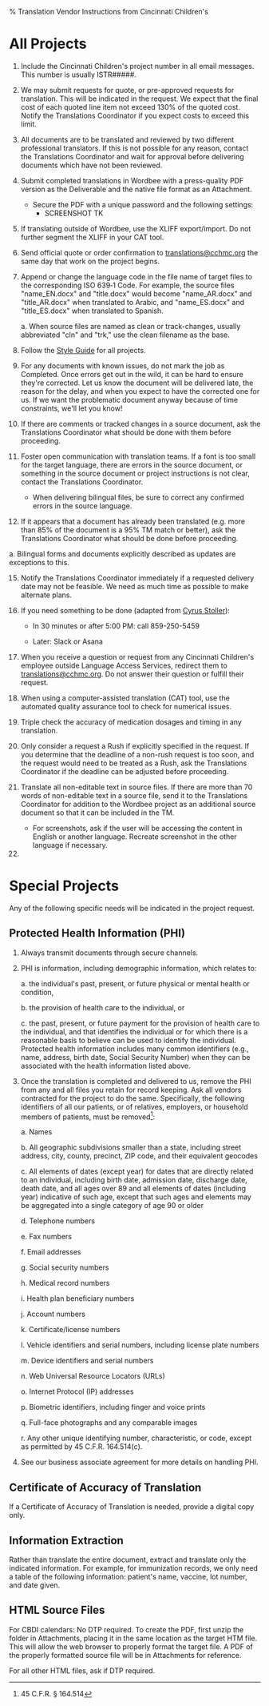 % Translation Vendor Instructions from Cincinnati Children's

All Projects
============

1. Include the Cincinnati Children's project number in all email messages. This number is usually ISTR\#\#\#\#\#.

2. We may submit requests for quote, or pre-approved requests for translation. This will be indicated in the request. We expect that the final cost of each quoted line item not exceed 130% of the quoted cost. Notify the Translations Coordinator if you expect costs to exceed this limit.

3. All documents are to be translated and reviewed by two different professional translators. If this is not possible for any reason, contact the Translations Coordinator and wait for approval before delivering documents which have not been reviewed.

4. Submit completed translations in Wordbee with a press-quality PDF version as the Deliverable and the native file format as an Attachment.

    - Secure the PDF with a unique password and the following settings:
      - SCREENSHOT TK

5. If translating outside of Wordbee, use the XLIFF export/import. Do not further segment the XLIFF in your CAT tool.

7. Send official quote or order confirmation to <translations@cchmc.org> the same day that work on the project begins.

8. Append or change the language code in the file name of target files to the corresponding ISO 639‑1 Code. For example, the source files "name\_EN.docx" and "title.docx" would become "name\_AR.docx" and "title\_AR.docx" when translated to Arabic, and "name\_ES.docx" and "title\_ES.docx" when translated to Spanish.

     a. When source files are named as clean or track-changes, usually abbreviated "cln" and "trk," use the clean filename as the base.

10. Follow the [Style Guide](http://cchmc-translation.github.com) for all projects.

11. For any documents with known issues, do not mark the job as Completed. Once errors get out in the wild, it can be hard to ensure they\'re corrected. Let us know the document will be delivered late, the reason for the delay, and when you expect to have the corrected one for us. If we want the problematic document anyway because of time constraints, we\'ll let you know!

12. If there are comments or tracked changes in a source document, ask the Translations Coordinator what should be done with them before proceeding.

13. Foster open communication with translation teams. If a font is too small for the target language, there are errors in the source document, or something in the source document or project instructions is not clear, contact the Translations Coordinator.

    - When delivering bilingual files, be sure to correct any confirmed errors in the source language.

14. If it appears that a document has already been translated (e.g. more than 85% of the document is a 95% TM match or better), ask the Translations Coordinator what should be done before proceeding.

   a. Bilingual forms and documents explicitly described as updates are exceptions to this.

15. Notify the Translations Coordinator immediately if a requested delivery date may not be feasible. We need as much time as possible to make alternate plans.

16. If you need something to be done (adapted from [Cyrus Stoller](http://www.cyrusstoller.com/2014/01/08/stop-sending-emails-for-real-time-requests)):

     -   In 30 minutes or after 5:00 PM: call 859-250-5459

     -   Later: Slack or Asana

17. When you receive a question or request from any Cincinnati Children's employee outside Language Access Services, redirect them to <translations@cchmc.org>. Do not answer their question or fulfill their request.

18. When using a computer-assisted translation (CAT) tool, use the automated quality assurance tool to check for numerical issues.

19. Triple check the accuracy of medication dosages and timing in any translation.

20. Only consider a request a Rush if explicitly specified in the request. If you determine that the deadline of a non-rush request is too soon, and the request would need to be treated as a Rush, ask the Translations Coordinator if the deadline can be adjusted before proceeding.

22. Translate all non-editable text in source files. If there are more than 70 words of non-editable text in a source file, send it to the Translations Coordinator for addition to the Wordbee project as an additional source document so that it can be included in the TM.
     - For screenshots, ask if the user will be accessing the content in English or another language. Recreate screenshot in the other language if necessary.
     
23. 

Special Projects
================

Any of the following specific needs will be indicated in the project request.

Protected Health Information (PHI)
----------------------------------

1.  Always transmit documents through secure channels.

2.  PHI is information, including demographic information, which relates to:

    a.  the individual's past, present, or future physical or mental health or condition,

    b.  the provision of health care to the individual, or

    c.  the past, present, or future payment for the provision of health care to the individual, and that identifies the individual or for which there is a reasonable basis to believe can be used to identify the individual. Protected health information includes many common identifiers (e.g., name, address, birth date, Social Security Number) when they can be associated with the health information listed above.

3. Once the translation is completed and delivered to us, remove the PHI from any and all files you retain for record keeping. Ask all vendors contracted for the project to do the same. Specifically, the following identifiers of all our patients, or of relatives, employers, or household members of patients, must be removed[^1]:

    a.  Names

    b.  All geographic subdivisions smaller than a state, including street address, city, county, precinct, ZIP code, and their equivalent geocodes

    c.  All elements of dates (except year) for dates that are directly related to an individual, including birth date, admission date, discharge date, death date, and all ages over 89 and all elements of dates (including year) indicative of such age, except that such ages and elements may be aggregated into a single category of age 90 or older

    d.  Telephone numbers

    e.  Fax numbers

    f.  Email addresses

    g.  Social security numbers

    h.  Medical record numbers

    i.  Health plan beneficiary numbers

    j.  Account numbers

    k.  Certificate/license numbers

    l.  Vehicle identifiers and serial numbers, including license plate numbers

    m.  Device identifiers and serial numbers

    n.  Web Universal Resource Locators (URLs)

    o.  Internet Protocol (IP) addresses

    p.  Biometric identifiers, including finger and voice prints

    q.  Full-face photographs and any comparable images

    r.  Any other unique identifying number, characteristic, or code, except as permitted by 45 C.F.R. 164.514(c).

4. See our business associate agreement for more details on handling PHI.

Certificate of Accuracy of Translation
--------------------------------------

If a Certificate of Accuracy of Translation is needed, provide a digital copy only.

Information Extraction
----------------------

Rather than translate the entire document, extract and translate only the indicated information. For example, for immunization records, we only need a table of the following information: patient's name, vaccine, lot number, and date given.

HTML Source Files
----------------------------

For CBDI calendars: No DTP required. To create the PDF, first unzip the folder in Attachments, placing it in the same location as the target HTM file. This will allow the web browser to properly format the target file. A PDF of the properly formatted source file will be in Attachments for reference.

For all other HTML files, ask if DTP required.

[^1]: 45 C.F.R. § 164.514

